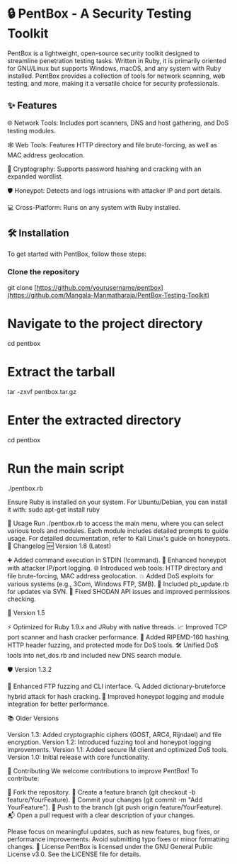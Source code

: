# 🔒 PentBox - A Security Testing Toolkit

PentBox is a lightweight, open-source security toolkit designed to streamline penetration testing tasks. Written in Ruby, it is primarily oriented for GNU/Linux but supports Windows, macOS, and any system with Ruby installed. PentBox provides a collection of tools for network scanning, web testing, and more, making it a versatile choice for security professionals.

## ✨ Features

🌐 Network Tools: Includes port scanners, DNS and host gathering, and DoS testing modules.

🕸️ Web Tools: Features HTTP directory and file brute-forcing, as well as MAC address geolocation.

🔐 Cryptography: Supports password hashing and cracking with an expanded wordlist.

🛡️ Honeypot: Detects and logs intrusions with attacker IP and port details.

💻 Cross-Platform: Runs on any system with Ruby installed.


## 🛠️ Installation
  
  To get started with PentBox, follow these steps:
### Clone the repository
  
  git clone [https://github.com/yourusername/pentbox](https://github.com/Mangala-Manmatharaja/PentBox-Testing-Toolkit)

# Navigate to the project directory
cd pentbox

# Extract the tarball
tar -zxvf pentbox.tar.gz

# Enter the extracted directory
cd pentbox

# Run the main script
./pentbox.rb

Ensure Ruby is installed on your system. For Ubuntu/Debian, you can install it with:
sudo apt-get install ruby

🚀 Usage
Run ./pentbox.rb to access the main menu, where you can select various tools and modules. Each module includes detailed prompts to guide usage. For detailed documentation, refer to Kali Linux's guide on honeypots.
📜 Changelog
🆕 Version 1.8 (Latest)

➕ Added command execution in STDIN (!command).
📍 Enhanced honeypot with attacker IP/port logging.
🌐 Introduced web tools: HTTP directory and file brute-forcing, MAC address geolocation.
💥 Added DoS exploits for various systems (e.g., 3Com, Windows FTP, SMB).
🔄 Included pb_update.rb for updates via SVN.
🐛 Fixed SHODAN API issues and improved permissions checking.

🔧 Version 1.5

⚡ Optimized for Ruby 1.9.x and JRuby with native threads.
📈 Improved TCP port scanner and hash cracker performance.
🔑 Added RIPEMD-160 hashing, HTTP header fuzzing, and protected mode for DoS tools.
🛠️ Unified DoS tools into net_dos.rb and included new DNS search module.

🛡️ Version 1.3.2

🚀 Enhanced FTP fuzzing and CLI interface.
🔍 Added dictionary-bruteforce hybrid attack for hash cracking.
📝 Improved honeypot logging and module integration for better performance.

📚 Older Versions

Version 1.3: Added cryptographic ciphers (GOST, ARC4, Rijndael) and file encryption.
Version 1.2: Introduced fuzzing tool and honeypot logging improvements.
Version 1.1: Added secure IM client and optimized DoS tools.
Version 1.0: Initial release with core functionality.

🤝 Contributing
We welcome contributions to improve PentBox! To contribute:

🍴 Fork the repository.
🌱 Create a feature branch (git checkout -b feature/YourFeature).
💾 Commit your changes (git commit -m "Add YourFeature").
🚀 Push to the branch (git push origin feature/YourFeature).
📬 Open a pull request with a clear description of your changes.

Please focus on meaningful updates, such as new features, bug fixes, or performance improvements. Avoid submitting typo fixes or minor formatting changes.
📄 License
PentBox is licensed under the GNU General Public License v3.0. See the LICENSE file for details.
